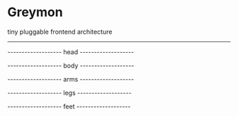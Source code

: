 # Greymon

tiny pluggable frontend architecture

---

------------------- head -------------------

------------------- body -------------------

------------------- arms -------------------

------------------- legs -------------------

------------------- feet -------------------
